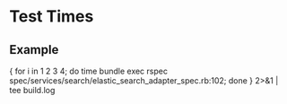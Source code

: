 # Test Times

## Example

{ for i in 1 2 3 4; do time bundle exec rspec spec/services/search/elastic_search_adapter_spec.rb:102; done } 2>&1 | tee build.log
